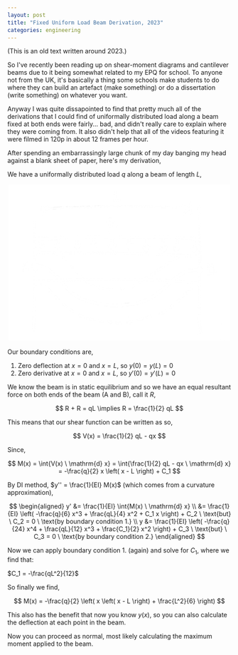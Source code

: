 ```yaml
---
layout: post
title: "Fixed Uniform Load Beam Derivation, 2023"
categories: engineering
---
```


(This is an old text written around 2023.)

So I've recently been reading up on shear-moment diagrams and cantilever beams due to it being somewhat related to my EPQ for school. To anyone not from the UK, it's basically a thing some schools make students to do where they can build an artefact (make something) or do a dissertation (write something) on whatever you want.

Anyway I was quite dissapointed to find that pretty much all of the derivations that I could find of uniformally distributed load along a beam fixed at both ends were fairly... bad, and didn't really care to explain where they were coming from. It also didn't help that all of the videos featuring it were filmed in 120p in about 12 frames per hour.

After spending an embarrassingly large chunk of my day banging my head against a blank sheet of paper, here's my derivation,

We have a uniformally distributed load $q$ along a beam of length $L$,

<p style="text-align: center;">
	<img src="/assets/img/beam_derivation.png" width="500">
</p>

Our boundary conditions are,
1. Zero deflection at $x = 0$ and $x = L$, so $y(0) = y(L) = 0$
2. Zero derivative at $x = 0$ and $x = L$, so $y'(0) = y'(L) = 0$

We know the beam is in static equilibrium and so we have an equal resultant force on both ends of the beam (A and B), call it $R$,

$$
R + R = qL \implies R = \frac{1}{2} qL
$$

This means that our shear function can be written as so,

$$
V(x) = \frac{1}{2} qL - qx
$$

Since,

$$
M(x) = \int{V(x) \ \mathrm{d} x} = \int{\frac{1}{2} qL - qx \ \mathrm{d} x} = -\frac{q}{2} x \left( x - L \right) + C_1
$$

By DI method, $y'' = \frac{1}{EI} M(x)$ (which comes from a curvature approximation),

$$
\begin{aligned}
y' &= \frac{1}{EI} \int{M(x) \ \mathrm{d} x} \\
&= \frac{1}{EI} \left( -\frac{q}{6} x^3 + \frac{qL}{4} x^2 + C_1 x \right) + C_2 \ \text{but} \ C_2 = 0 \ \text{by boundary condition 1.} \\
y &= \frac{1}{EI} \left( -\frac{q}{24} x^4 + \frac{qL}{12} x^3 + \frac{C_1}{2} x^2 \right) + C_3 \ \text{but} \ C_3 = 0 \ \text{by boundary condition 2.}
\end{aligned}
$$

Now we can apply boundary condition 1. (again) and solve for $C_1$, where we find that:

$C_1 = -\frac{qL^2}{12}$

So finally we find,

$$
M(x) = -\frac{q}{2} \left( x \left( x - L \right) + \frac{L^2}{6} \right)
$$

This also has the benefit that now you know $y(x)$, so you can also calculate the deflection at each point in the beam.

Now you can proceed as normal, most likely calculating the maximum moment applied to the beam.
